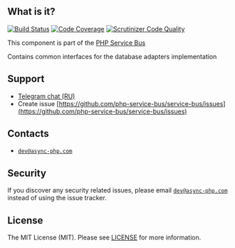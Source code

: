 ## What is it?
[![Build Status](https://travis-ci.org/php-service-bus/storage-common.svg?branch=v3.0)](https://travis-ci.org/php-service-bus/storage-common)
[![Code Coverage](https://scrutinizer-ci.com/g/php-service-bus/storage-common/badges/coverage.png?b=v3.0)](https://scrutinizer-ci.com/g/php-service-bus/storage-common/?branch=v3.0)
[![Scrutinizer Code Quality](https://scrutinizer-ci.com/g/php-service-bus/storage-common/badges/quality-score.png?b=v3.0)](https://scrutinizer-ci.com/g/php-service-bus/storage-common/?branch=v3.0)

This component is part of the [PHP Service Bus](https://github.com/php-service-bus/service-bus)

Contains common interfaces for the database adapters implementation

## Support
* [Telegram chat (RU)](https://t.me/php_service_bus)
* Create issue [https://github.com/php-service-bus/service-bus/issues](https://github.com/php-service-bus/service-bus/issues)

## Contacts
* [`dev@async-php.com`](mailto:dev@async-php.com)

## Security

If you discover any security related issues, please email [`dev@async-php.com`](mailto:dev@async-php.com) instead of using the issue tracker.

## License

The MIT License (MIT). Please see [LICENSE](LICENSE) for more information.
